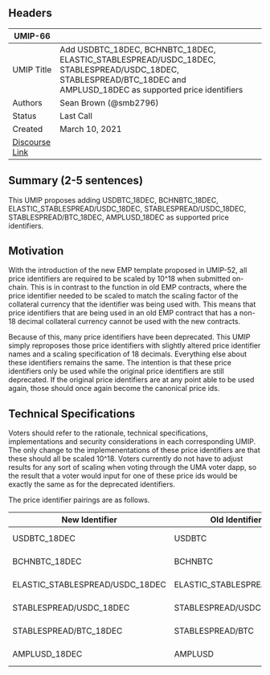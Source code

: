 ## Headers
| UMIP-66    |                                                                                                                                          |
|------------|------------------------------------------------------------------------------------------------------------------------------------------|
| UMIP Title | Add USDBTC_18DEC, BCHNBTC_18DEC, ELASTIC_STABLESPREAD/USDC_18DEC, STABLESPREAD/USDC_18DEC, STABLESPREAD/BTC_18DEC and AMPLUSD_18DEC as supported price identifiers            |
| Authors    | Sean Brown (@smb2796)                               |
| Status     | Last Call                                                                                                                                 |
| Created    | March 10, 2021                                                                                                                           |
| [Discourse Link](https://discourse.umaproject.org/t/propose-v2-pids-for-all-depreciated-pis/336)   |                                              |


## Summary (2-5 sentences)

This UMIP proposes adding USDBTC_18DEC, BCHNBTC_18DEC, ELASTIC_STABLESPREAD/USDC_18DEC, STABLESPREAD/USDC_18DEC, STABLESPREAD/BTC_18DEC, AMPLUSD_18DEC as supported price identifiers.

## Motivation

With the introduction of the new EMP template proposed in UMIP-52, all price identifiers are required to be scaled by 10^18 when submitted on-chain. This is in contrast to the function in old EMP contracts, where the price identifier needed to be scaled to match the scaling factor of the collateral currency that the identifier was being used with. This means that price identifiers that are being used in an old EMP contract that has a non-18 decimal collateral currency cannot be used with the new contracts.

Because of this, many price identifiers have been deprecated. This UMIP simply reproposes those price identifiers with slightly altered price identifier names and a scaling specification of 18 decimals. Everything else about these identifiers remains the same. The intention is that these price identifiers only be used while the original price identifiers are still deprecated. If the original price identifiers are at any point able to be used again, those should once again become the canonical price ids. 

## Technical Specifications

Voters should refer to the rationale, technical specifications, implementations and security considerations in each corresponding UMIP. The only change to the implemenentations of these price identifiers are that these should all be scaled 10^18. Voters currently do not have to adjust results for any sort of scaling when voting through the UMA voter dapp, so the result that a voter would input for one of these price ids would be exactly the same as for the deprecated identifiers.

The price identifier pairings are as follows.

| New Identifier | Old Identifier | UMIP |
|------------|------------------------------------------------------------------------------------------------------------------------------------------| --------------|
| USDBTC_18DEC | USDBTC | [UMIP-7](https://github.com/UMAprotocol/UMIPs/blob/master/UMIPs/umip-7.md) |
| BCHNBTC_18DEC | BCHNBTC | [UMIP-23](https://github.com/UMAprotocol/UMIPs/blob/master/UMIPs/umip-23.md) |
| ELASTIC_STABLESPREAD/USDC_18DEC | ELASTIC_STABLESPREAD/USDC | [UMIP-30](https://github.com/UMAprotocol/UMIPs/blob/master/UMIPs/umip-30.md) |
| STABLESPREAD/USDC_18DEC | STABLESPREAD/USDC | [UMIP-31](https://github.com/UMAprotocol/UMIPs/blob/master/UMIPs/umip-31.md) |
| STABLESPREAD/BTC_18DEC | STABLESPREAD/BTC | [UMIP-31](https://github.com/UMAprotocol/UMIPs/blob/master/UMIPs/umip-31.md) |
| AMPLUSD_18DEC | AMPLUSD | [UMIP-33](https://github.com/UMAprotocol/UMIPs/blob/master/UMIPs/umip-33.md) |


